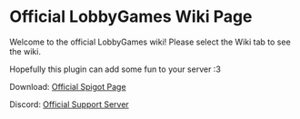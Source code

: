 # Official LobbyGames Wiki Page

Welcome to the official LobbyGames wiki! Please select the Wiki tab to see the wiki.

Hopefully this plugin can add some fun to your server :3

Download: [Official Spigot Page](https://www.spigotmc.org/resources/lobbygames.109780/)

Discord: [Official Support Server](https://discord.gg/yx9hUByTzq)
